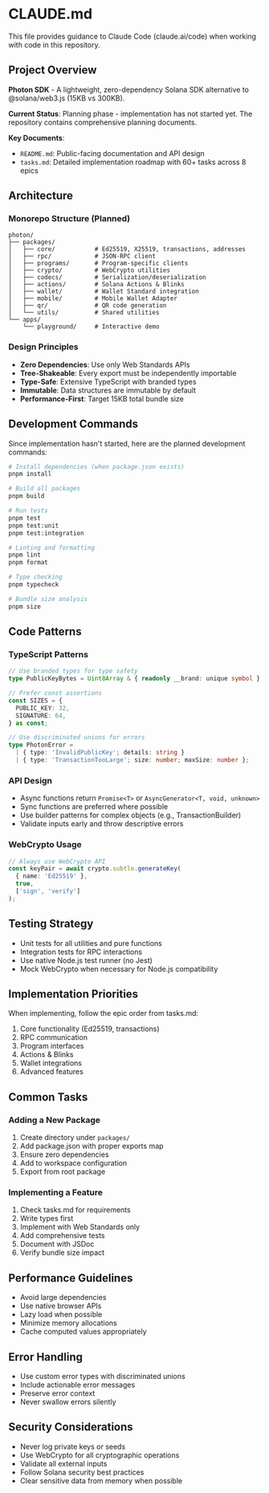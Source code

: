 # CLAUDE.md

This file provides guidance to Claude Code (claude.ai/code) when working with code in this repository.

## Project Overview

**Photon SDK** - A lightweight, zero-dependency Solana SDK alternative to @solana/web3.js (15KB vs 300KB).

**Current Status**: Planning phase - implementation has not started yet. The repository contains comprehensive planning documents.

**Key Documents**:
- `README.md`: Public-facing documentation and API design
- `tasks.md`: Detailed implementation roadmap with 60+ tasks across 8 epics

## Architecture

### Monorepo Structure (Planned)
```
photon/
├── packages/
│   ├── core/           # Ed25519, X25519, transactions, addresses
│   ├── rpc/            # JSON-RPC client
│   ├── programs/       # Program-specific clients
│   ├── crypto/         # WebCrypto utilities
│   ├── codecs/         # Serialization/deserialization
│   ├── actions/        # Solana Actions & Blinks
│   ├── wallet/         # Wallet Standard integration
│   ├── mobile/         # Mobile Wallet Adapter
│   ├── qr/             # QR code generation
│   └── utils/          # Shared utilities
└── apps/
    └── playground/     # Interactive demo
```

### Design Principles
- **Zero Dependencies**: Use only Web Standards APIs
- **Tree-Shakeable**: Every export must be independently importable
- **Type-Safe**: Extensive TypeScript with branded types
- **Immutable**: Data structures are immutable by default
- **Performance-First**: Target 15KB total bundle size

## Development Commands

Since implementation hasn't started, here are the planned development commands:

```bash
# Install dependencies (when package.json exists)
pnpm install

# Build all packages
pnpm build

# Run tests
pnpm test
pnpm test:unit
pnpm test:integration

# Linting and formatting
pnpm lint
pnpm format

# Type checking
pnpm typecheck

# Bundle size analysis
pnpm size
```

## Code Patterns

### TypeScript Patterns
```typescript
// Use branded types for type safety
type PublicKeyBytes = Uint8Array & { readonly __brand: unique symbol };

// Prefer const assertions
const SIZES = {
  PUBLIC_KEY: 32,
  SIGNATURE: 64,
} as const;

// Use discriminated unions for errors
type PhotonError = 
  | { type: 'InvalidPublicKey'; details: string }
  | { type: 'TransactionTooLarge'; size: number; maxSize: number };
```

### API Design
- Async functions return `Promise<T>` or `AsyncGenerator<T, void, unknown>`
- Sync functions are preferred where possible
- Use builder patterns for complex objects (e.g., TransactionBuilder)
- Validate inputs early and throw descriptive errors

### WebCrypto Usage
```typescript
// Always use WebCrypto API
const keyPair = await crypto.subtle.generateKey(
  { name: 'Ed25519' },
  true,
  ['sign', 'verify']
);
```

## Testing Strategy
- Unit tests for all utilities and pure functions
- Integration tests for RPC interactions
- Use native Node.js test runner (no Jest)
- Mock WebCrypto when necessary for Node.js compatibility

## Implementation Priorities

When implementing, follow the epic order from tasks.md:
1. Core functionality (Ed25519, transactions)
2. RPC communication
3. Program interfaces
4. Actions & Blinks
5. Wallet integrations
6. Advanced features

## Common Tasks

### Adding a New Package
1. Create directory under `packages/`
2. Add package.json with proper exports map
3. Ensure zero dependencies
4. Add to workspace configuration
5. Export from root package

### Implementing a Feature
1. Check tasks.md for requirements
2. Write types first
3. Implement with Web Standards only
4. Add comprehensive tests
5. Document with JSDoc
6. Verify bundle size impact

## Performance Guidelines
- Avoid large dependencies
- Use native browser APIs
- Lazy load when possible
- Minimize memory allocations
- Cache computed values appropriately

## Error Handling
- Use custom error types with discriminated unions
- Include actionable error messages
- Preserve error context
- Never swallow errors silently

## Security Considerations
- Never log private keys or seeds
- Use WebCrypto for all cryptographic operations
- Validate all external inputs
- Follow Solana security best practices
- Clear sensitive data from memory when possible